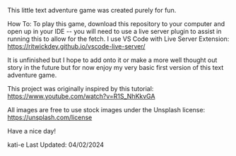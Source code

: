 This little text adventure game was created purely for fun. 

How To:
To play this game, download this repository to your computer and open up in your IDE -- you will need to use a live server plugin to assist in running this to allow for the fetch. I use VS Code with Live Server Extension: https://ritwickdey.github.io/vscode-live-server/

It is unfinished but I hope to add onto it or make a more well thought out story in the future but for now enjoy my very basic first version of this text adventure game.

This project was originally inspired by this tutorial: https://www.youtube.com/watch?v=R1S_NhKkvGA

All images are free to use stock images under the Unsplash license: https://unsplash.com/license

Have a nice day!

kati-e 
Last Updated: 04/02/2024

